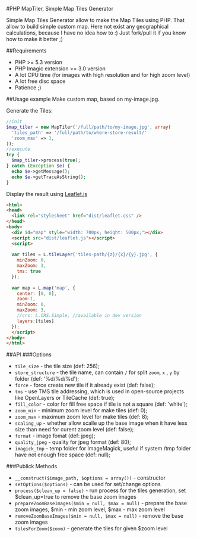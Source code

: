 #PHP MapTiler, Simple Map Tiles Generator

Simple Map Tiles Generator allow to make the Map Tiles using PHP. That allow to build simple custom map.
Here not exist any geographical calculations, because I have no idea how to :) 
Just fork/pull it if you know how to make it better ;)

##Requirements
* PHP >= 5.3 version
* PHP Imagic extension >= 3.0 version
* A lot CPU time (for images with high resolution and for high zoom level)
* A lot free disc space
* Patience ;)

##Usage example
Make custom map, based on my-image.jpg.

Generate the Tiles:
```php
//init 
$map_tiler = new MapTiler('/full/path/to/my-image.jpg', array(
  'tiles_path' => '/full/path/to/where-store-result/'
  'zoom_max' => 3,
));
//execute
try {
  $map_tiler->process(true);
} catch (Exception $e) {
  echo $e->getMessage();
  echo $e->getTraceAsString();
}
```

Display the result using [Leaflet.js](http://leafletjs.com)

```html
<html>
<head>
  <link rel="stylesheet" href="dist/leaflet.css" /> 
</head>
<body>
  <div id="map" style="width: 700px; height: 500px;"></div>
  <script src="dist/leaflet.js"></script>
  <script>
  
  var tiles = L.tileLayer('tiles-path/{z}/{x}/{y}.jpg', {
    minZoom: 0,
    maxZoom: 3,
    tms: true
  });
  
  var map = L.map('map', {
    center: [0, 0],
    zoom:1,
    minZoom: 0,
    maxZoom: 3,
    //crs: L.CRS.Simple, //available in dev version
    layers:[tiles]	
  });
  </script>
</body>
</html>
```

##API
###Options
* `tile_size` - the tile size (def: 256);
* `store_structure` - the tile name, can contain `/` for split `zoom`, `x` , `y` by folder (def: '%d/%d/%d');
* `force` - force create new tile if it already exist (def: false);
* `tms` - use TMS tile addressing, which is used in open-source projects like OpenLayers or TileCache (def: true);
* `fill_color` - color for fill free space if tile is not a square (def: 'white');
* `zoom_min` - minimum zoom level for make tiles (def: 0);
* `zoom_max` - maximum zoom level for make tiles (def: 8);
* `scaling_up` - whether allow scalle up the base image when it have less size than need for curent zoom level (def: false);
* `format` - image fomat (def: jpeg);
* `quality_jpeg` - quality for jpeg format (def: 80);
* `imagick_tmp` - temp folder for ImageMagick, useful if system /tmp folder have not enough free space (def: null);

###Publick Methods
* `__construct($image_path, $options = array())` - constructor
* `setOptions($options)` - can be used for set/change options
* `process($clean_up = false)` - run process for the tiles generation, set $clean_up=true to remove the base zoom images
* `prepareZoomBaseImages($min = null, $max = null)` - prepare the base zoom images, $min - min zoom level, $max - max zoom level
* `removeZoomBaseImages($min = null, $max = null)` - remove the base zoom images
* `tilesForZoom($zoom)` - generate the tiles for given $zoom level
